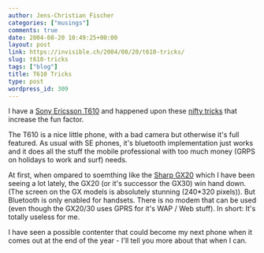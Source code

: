 ```yaml
---
author: Jens-Christian Fischer
categories: ["musings"]
comments: true
date: 2004-08-20 10:49:25+00:00
layout: post
link: https://invisible.ch/2004/08/20/t610-tricks/
slug: t610-tricks
tags: ["blog"]
title: T610 Tricks
type: post
wordpress_id: 309
---
```


I have a [Sony Ericsson T610](https://www.sonyericsson.com/spg.jsp?cc=ch&lc=de&ver=4000&template=pp1_loader&php=php1_10055&zone=pp&lm=pp1&pid=10055) and happened upon these [nifty tricks](https://www.esato.com/board/viewtopic.php?topic=38811) that increase the fun factor.

The T610 is a nice little phone, with a bad camera but otherwise it's full featured. As usual with SE phones, it's bluetooth implementation just works and it does all the stuff the mobile professional with too much money (GRPS on holidays to work and surf) needs.

At first, when ompared to soemthing like the [Sharp GX20](https://www.sharp-mobile.com/europe/uk/products/model.asp?id=gx20) which I have been seeing a lot lately, the GX20 (or it's successor the GX30) win hand down. (The screen on the GX models is absolutely stunning (240*320 pixels)). But Bluetooth is only enabled for handsets. There is no modem that can be used (even though the GX20/30 uses GPRS for it's WAP / Web stuff). In short: It's totally useless for me.

I have seen a possible contenter that could become my next phone when it comes out at the end of the year - I'll tell you more about that when I can.
